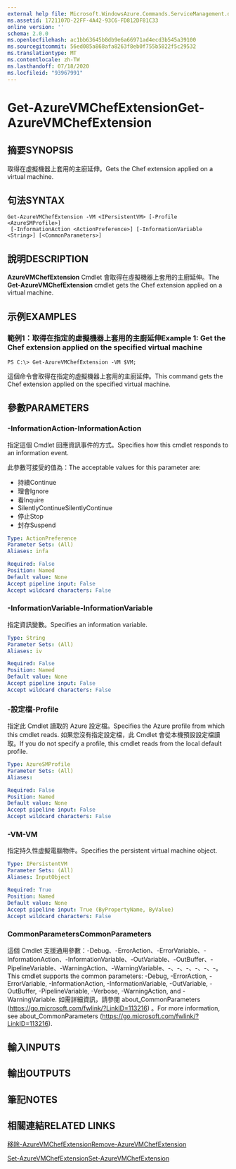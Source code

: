 ```yaml
---
external help file: Microsoft.WindowsAzure.Commands.ServiceManagement.dll-Help.xml
ms.assetid: 1721107D-22FF-4A42-93C6-FD812DF81C33
online version: ''
schema: 2.0.0
ms.openlocfilehash: ac1bb63645b8db9e6a66971ad4ecd3b545a39100
ms.sourcegitcommit: 56ed085a868afa8263f8eb0f755b5822f5c29532
ms.translationtype: MT
ms.contentlocale: zh-TW
ms.lasthandoff: 07/18/2020
ms.locfileid: "93967991"
---
```

# <span data-ttu-id="8c850-101">Get-AzureVMChefExtension</span><span class="sxs-lookup"><span data-stu-id="8c850-101">Get-AzureVMChefExtension</span></span>

## <span data-ttu-id="8c850-102">摘要</span><span class="sxs-lookup"><span data-stu-id="8c850-102">SYNOPSIS</span></span>
<span data-ttu-id="8c850-103">取得在虛擬機器上套用的主廚延伸。</span><span class="sxs-lookup"><span data-stu-id="8c850-103">Gets the Chef extension applied on a virtual machine.</span></span>

## <span data-ttu-id="8c850-104">句法</span><span class="sxs-lookup"><span data-stu-id="8c850-104">SYNTAX</span></span>

```
Get-AzureVMChefExtension -VM <IPersistentVM> [-Profile <AzureSMProfile>]
 [-InformationAction <ActionPreference>] [-InformationVariable <String>] [<CommonParameters>]
```

## <span data-ttu-id="8c850-105">說明</span><span class="sxs-lookup"><span data-stu-id="8c850-105">DESCRIPTION</span></span>
<span data-ttu-id="8c850-106">**AzureVMChefExtension** Cmdlet 會取得在虛擬機器上套用的主廚延伸。</span><span class="sxs-lookup"><span data-stu-id="8c850-106">The **Get-AzureVMChefExtension** cmdlet gets the Chef extension applied on a virtual machine.</span></span>

## <span data-ttu-id="8c850-107">示例</span><span class="sxs-lookup"><span data-stu-id="8c850-107">EXAMPLES</span></span>

### <span data-ttu-id="8c850-108">範例1：取得在指定的虛擬機器上套用的主廚延伸</span><span class="sxs-lookup"><span data-stu-id="8c850-108">Example 1: Get the Chef extension applied on the specified virtual machine</span></span>
```
PS C:\> Get-AzureVMChefExtension -VM $VM;
```

<span data-ttu-id="8c850-109">這個命令會取得在指定的虛擬機器上套用的主廚延伸。</span><span class="sxs-lookup"><span data-stu-id="8c850-109">This command gets the Chef extension applied on the specified virtual machine.</span></span>

## <span data-ttu-id="8c850-110">參數</span><span class="sxs-lookup"><span data-stu-id="8c850-110">PARAMETERS</span></span>

### <span data-ttu-id="8c850-111">-InformationAction</span><span class="sxs-lookup"><span data-stu-id="8c850-111">-InformationAction</span></span>
<span data-ttu-id="8c850-112">指定這個 Cmdlet 回應資訊事件的方式。</span><span class="sxs-lookup"><span data-stu-id="8c850-112">Specifies how this cmdlet responds to an information event.</span></span>

<span data-ttu-id="8c850-113">此參數可接受的值為：</span><span class="sxs-lookup"><span data-stu-id="8c850-113">The acceptable values for this parameter are:</span></span>

- <span data-ttu-id="8c850-114">持續</span><span class="sxs-lookup"><span data-stu-id="8c850-114">Continue</span></span>
- <span data-ttu-id="8c850-115">理會</span><span class="sxs-lookup"><span data-stu-id="8c850-115">Ignore</span></span>
- <span data-ttu-id="8c850-116">看</span><span class="sxs-lookup"><span data-stu-id="8c850-116">Inquire</span></span>
- <span data-ttu-id="8c850-117">SilentlyContinue</span><span class="sxs-lookup"><span data-stu-id="8c850-117">SilentlyContinue</span></span>
- <span data-ttu-id="8c850-118">停止</span><span class="sxs-lookup"><span data-stu-id="8c850-118">Stop</span></span>
- <span data-ttu-id="8c850-119">封存</span><span class="sxs-lookup"><span data-stu-id="8c850-119">Suspend</span></span>

```yaml
Type: ActionPreference
Parameter Sets: (All)
Aliases: infa

Required: False
Position: Named
Default value: None
Accept pipeline input: False
Accept wildcard characters: False
```

### <span data-ttu-id="8c850-120">-InformationVariable</span><span class="sxs-lookup"><span data-stu-id="8c850-120">-InformationVariable</span></span>
<span data-ttu-id="8c850-121">指定資訊變數。</span><span class="sxs-lookup"><span data-stu-id="8c850-121">Specifies an information variable.</span></span>

```yaml
Type: String
Parameter Sets: (All)
Aliases: iv

Required: False
Position: Named
Default value: None
Accept pipeline input: False
Accept wildcard characters: False
```

### <span data-ttu-id="8c850-122">-設定檔</span><span class="sxs-lookup"><span data-stu-id="8c850-122">-Profile</span></span>
<span data-ttu-id="8c850-123">指定此 Cmdlet 讀取的 Azure 設定檔。</span><span class="sxs-lookup"><span data-stu-id="8c850-123">Specifies the Azure profile from which this cmdlet reads.</span></span>
<span data-ttu-id="8c850-124">如果您沒有指定設定檔，此 Cmdlet 會從本機預設設定檔讀取。</span><span class="sxs-lookup"><span data-stu-id="8c850-124">If you do not specify a profile, this cmdlet reads from the local default profile.</span></span>

```yaml
Type: AzureSMProfile
Parameter Sets: (All)
Aliases: 

Required: False
Position: Named
Default value: None
Accept pipeline input: False
Accept wildcard characters: False
```

### <span data-ttu-id="8c850-125">-VM</span><span class="sxs-lookup"><span data-stu-id="8c850-125">-VM</span></span>
<span data-ttu-id="8c850-126">指定持久性虛擬電腦物件。</span><span class="sxs-lookup"><span data-stu-id="8c850-126">Specifies the persistent virtual machine object.</span></span>

```yaml
Type: IPersistentVM
Parameter Sets: (All)
Aliases: InputObject

Required: True
Position: Named
Default value: None
Accept pipeline input: True (ByPropertyName, ByValue)
Accept wildcard characters: False
```

### <span data-ttu-id="8c850-127">CommonParameters</span><span class="sxs-lookup"><span data-stu-id="8c850-127">CommonParameters</span></span>
<span data-ttu-id="8c850-128">這個 Cmdlet 支援通用參數：-Debug、-ErrorAction、-ErrorVariable、-InformationAction、-InformationVariable、-OutVariable、-OutBuffer、-PipelineVariable、-WarningAction、-WarningVariable、-、-、-、-、-、-。</span><span class="sxs-lookup"><span data-stu-id="8c850-128">This cmdlet supports the common parameters: -Debug, -ErrorAction, -ErrorVariable, -InformationAction, -InformationVariable, -OutVariable, -OutBuffer, -PipelineVariable, -Verbose, -WarningAction, and -WarningVariable.</span></span> <span data-ttu-id="8c850-129">如需詳細資訊，請參閱 about_CommonParameters (https://go.microsoft.com/fwlink/?LinkID=113216) 。</span><span class="sxs-lookup"><span data-stu-id="8c850-129">For more information, see about_CommonParameters (https://go.microsoft.com/fwlink/?LinkID=113216).</span></span>

## <span data-ttu-id="8c850-130">輸入</span><span class="sxs-lookup"><span data-stu-id="8c850-130">INPUTS</span></span>

## <span data-ttu-id="8c850-131">輸出</span><span class="sxs-lookup"><span data-stu-id="8c850-131">OUTPUTS</span></span>

## <span data-ttu-id="8c850-132">筆記</span><span class="sxs-lookup"><span data-stu-id="8c850-132">NOTES</span></span>

## <span data-ttu-id="8c850-133">相關連結</span><span class="sxs-lookup"><span data-stu-id="8c850-133">RELATED LINKS</span></span>

[<span data-ttu-id="8c850-134">移除-AzureVMChefExtension</span><span class="sxs-lookup"><span data-stu-id="8c850-134">Remove-AzureVMChefExtension</span></span>](./Remove-AzureVMChefExtension.md)

[<span data-ttu-id="8c850-135">Set-AzureVMChefExtension</span><span class="sxs-lookup"><span data-stu-id="8c850-135">Set-AzureVMChefExtension</span></span>](./Set-AzureVMChefExtension.md)


